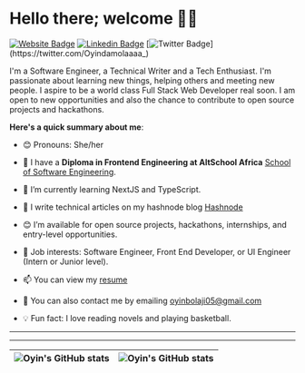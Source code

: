 # Hello there; welcome 👋🏾

[![Website Badge](https://img.shields.io/badge/-oyinabolaji.com-000000?style=for-the-badge&logo=Google-Chrome&logoColor=white&link=[http://oyin-abolaji.vercel.app)](http://oyin-abolaji.vercel.app) [![Linkedin Badge](https://img.shields.io/badge/-oyindamola's-blue?style=for-the-badge&logo=Linkedin&logoColor=white&link=https://www.linkedin.com/in/oyindamola-abolaji-aba572224)](https://www.linkedin.com/in/oyindamola-abolaji-aba572224) [![Twitter Badge](https://img.shields.io/badge/-@Oyindamolaaaa_-1ca0f1?style=for-the-badge&logo=twitter&logoColor=white&link=https://twitter.com/Oyindamolaaaa_)](https://twitter.com/Oyindamolaaaa_)

I'm a Software Engineer, a Technical Writer and a Tech Enthusiast. I'm passionate about learning new things, helping others and meeting new people. I aspire to be a world class Full Stack Web Developer real soon.  I am open to new opportunities and also the chance to contribute to open source projects and hackathons.

**Here's a quick summary about me**:

- 😊 Pronouns: She/her

- 🔭 I have a **Diploma in Frontend Engineering at AltSchool Africa** [School of Software Engineering](https://altschoolafrica.com/schools/engineering).

- 🌱 I’m currently learning NextJS and TypeScript.

- 📝 I write technical articles on my hashnode blog <a href="https://oyinabolaji.hashnode.dev/">Hashnode</a>

- 😊 I’m available for open source projects, hackathons, internships, and entry-level opportunities.

- 💼 Job interests: Software Engineer, Front End Developer, or UI Engineer (Intern or Junior level).

- 📫 You can view my [resume](https://drive.google.com/file/d/1-5YlRvlsPVHazFv2ONKrx75hWiz7fqXE/view?usp=sharing)

- 💬 You can also contact me by emailing oyinbolaji05@gmail.com

- 💡 Fun fact: I love reading novels and playing basketball.

---
---

| <img align="center" src="https://github-readme-stats.vercel.app/api?username=oyin-systems&show_icons=true&include_all_commits=true&hide_border=true" alt="Oyin's GitHub stats" /> | <img align="center" src="https://github-readme-stats.vercel.app/api/top-langs/?username=bolajiayodeji&langs_count=8&layout=compact&hide_border=true" alt="Oyin's GitHub stats" /> |
| ------------- | ------------- |
